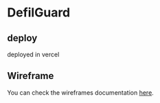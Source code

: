 # DefilGuard

## deploy

deployed in vercel

## Wireframe

You can check the wireframes documentation [here](./wireframes.md).


